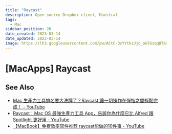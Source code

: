 ```yaml
---
title: "Raycast"
description: Open source Dropbox client, Maestral
tags:
  - Mac
sidebar_position: 20
date_created: 2023-03-14
date_updated: 2023-03-14
image: https://lh3.googleusercontent.com/pw/ACtC-3cYYtkzJjo_oG7Gzqq8T8XQm4V_qLE3wGWVKOahp6YT4lo-on60NJmjrkkatnizX1b-uID-MCM2ztsXH9z27cMRtql3PA5cpYZYbMfSPuM5Yh3MmqnjnnXYkTg6vtIiBL5SGAQRRAI9zEBIOoyP3tZpuA?authuser=0
---
```


# [MacApps] Raycast

## See Also

- [Mac 生產力工具排名要大洗牌了？Raycast 讓一切操作在彈指之間輕鬆完成！ - YouTube](https://www.youtube.com/watch?v=x6IcLAdUjSI)
- [Raycast：Mac OS 最強生產力工具 App，告訴你為什麼它比 Alfred 跟 Spotlight 更好用 - YouTube](https://www.youtube.com/watch?v=u3EgARQqrmo)
- [【MacBook】免费效率软件推荐 raycast能做的10件事 - YouTube](https://www.youtube.com/watch?v=vYswf2caodE)
